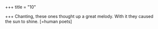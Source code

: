 +++
title = "10"

+++
Chanting, these ones thought up a great melody. With it they caused the  sun to shine. [=human poets]